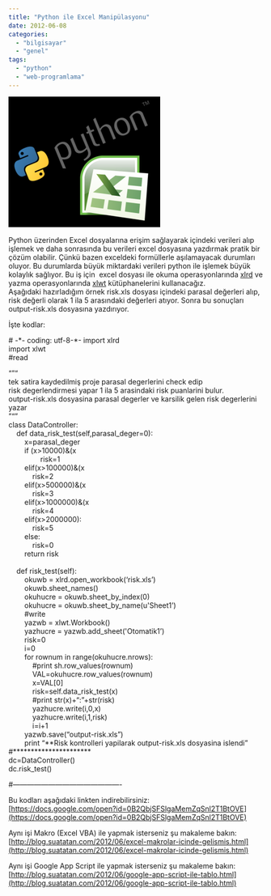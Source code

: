 ```yaml
---
title: "Python ile Excel Manipülasyonu"
date: 2012-06-08
categories: 
  - "bilgisayar"
  - "genel"
tags: 
  - "python"
  - "web-programlama"
---
```


[![](/images/65558-python_excel_logos.png)](https://suatatan.wordpress.com/wp-content/uploads/2012/06/65558-python_excel_logos.png)

Python üzerinden Excel dosyalarına erişim sağlayarak içindeki verileri alıp işlemek ve daha sonrasında bu verileri excel dosyasına yazdırmak pratik bir çözüm olabilir. Çünkü bazen exceldeki formüllerle aşılamayacak durumları oluyor. Bu durumlarda büyük miktardaki verileri python ile işlemek büyük kolaylık sağlıyor. Bu iş için  excel dosyası ile okuma operasyonlarında [xlrd](http://pypi.python.org/pypi/xlrd) ve yazma operasyonlarında [xlwt](http://pypi.python.org/pypi/xlwt) kütüphanelerini kullanacağız.  
Aşağıdaki hazırladığım örnek risk.xls dosyası içindeki parasal değerleri alıp, risk değerli olarak 1 ila 5 arasındaki değerleri atıyor. Sonra bu sonuçları output-risk.xls dosyasına yazdırıyor.  
  
  
  
İşte kodlar:  
  
\# -\*- coding: utf-8-\*- 
import xlrd  
import xlwt  
#read  
  
“”“  
tek satira kaydedilmiş proje parasal degerlerini check edip  
risk degerlendirmesi yapar 1 ila 5 arasindaki risk puanlarini bulur.  
output-risk.xls dosyasina parasal degerler ve karsilik gelen risk degerlerini yazar  
”“”  
class DataController:  
    def data\_risk\_test(self,parasal\_deger=0):  
        x=parasal\_deger  
        if (x>10000)&(x  
                risk=1  
        elif(x>100000)&(x  
            risk=2  
        elif(x>500000)&(x  
            risk=3  
        elif(x>1000000)&(x  
            risk=4  
        elif(x>2000000):  
            risk=5  
        else:  
            risk=0  
        return risk  
     
    def risk\_test(self):  
        okuwb = xlrd.open\_workbook(‘risk.xls’)  
        okuwb.sheet\_names()  
        okuhucre = okuwb.sheet\_by\_index(0)  
        okuhucre = okuwb.sheet\_by\_name(u'Sheet1’)  
        #write  
        yazwb = xlwt.Workbook()  
        yazhucre = yazwb.add\_sheet('Otomatik1’)  
        risk=0  
        i=0  
        for rownum in range(okuhucre.nrows):  
            #print sh.row\_values(rownum)  
            VAL=okuhucre.row\_values(rownum)  
            x=VAL\[0\]  
            risk=self.data\_risk\_test(x)             
            #print str(x)+“:”+str(risk)  
            yazhucre.write(i,0,x)  
            yazhucre.write(i,1,risk)  
            i=i+1  
        yazwb.save(“output-risk.xls”)  
        print “\*\*Risk kontrolleri yapilarak output-risk.xls dosyasina islendi”  
#\*\*\*\*\*\*\*\*\*\*\*\*\*\*\*\*\*\*\*\*\*\*  
dc=DataController()  
dc.risk\_test()  
  
  
#———————————————- 
  
Bu kodları aşağıdaki linkten indirebilirsiniz:  
[https://docs.google.com/open?id=0B2QbjSFSlgaMemZqSnl2T1BtOVE](https://docs.google.com/open?id=0B2QbjSFSlgaMemZqSnl2T1BtOVE)  
  
Aynı işi Makro (Excel VBA) ile yapmak isterseniz şu makaleme bakın:  
[http://blog.suatatan.com/2012/06/excel-makrolar-icinde-gelismis.html](http://blog.suatatan.com/2012/06/excel-makrolar-icinde-gelismis.html)  
  
Aynı işi Google App Script ile yapmak isterseniz şu makaleme bakın:  
[http://blog.suatatan.com/2012/06/google-app-script-ile-tablo.html](http://blog.suatatan.com/2012/06/google-app-script-ile-tablo.html)
